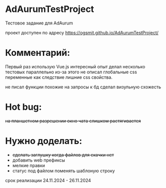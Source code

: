 # AdAurumTestProject
Тестовое задание для AdAurum

проект доступен по адресу  https://ogsmit.github.io/AdAurumTestProject/

# Комментарий:
Первый раз использую Vue.js интересный опыт
делал несколько тестовых параллельно из-за этого не описал глобальные css переменные
как следствие лишние css свойства.

не писал функции похожие на запросы к бд
сделал визульную схожесть

# Hot bug:
~~на планшетном разрешении окно чата слишком растягивается~~

# Нужно доделать:
- ~~сделать заглушку когда файлов для скачки нет~~
- добавить web префиксы
- мелкие правки
- статус под файлом поменять шаблоную строку

срок реализации 24.11.2024 - 26.11.2024

